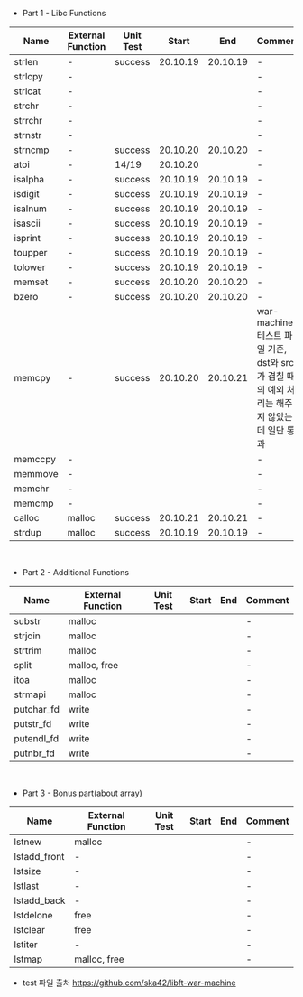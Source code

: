 -   Part 1 - Libc Functions

| Name    | External Function | Unit Test | Start    | End      | Comment                                                                                   |
| ------- | ----------------- | --------- | -------- | -------- | ----------------------------------------------------------------------------------------- |
| strlen  | -                 | success   | 20.10.19 | 20.10.19 | -                                                                                         |
| strlcpy | -                 |           |          |          | -                                                                                         |
| strlcat | -                 |           |          |          | -                                                                                         |
| strchr  | -                 |           |          |          | -                                                                                         |
| strrchr | -                 |           |          |          | -                                                                                         |
| strnstr | -                 |           |          |          | -                                                                                         |
| strncmp | -                 | success   | 20.10.20 | 20.10.20 | -                                                                                         |
| atoi    | -                 | 14/19     | 20.10.20 |          | -                                                                                         |
| isalpha | -                 | success   | 20.10.19 | 20.10.19 | -                                                                                         |
| isdigit | -                 | success   | 20.10.19 | 20.10.19 | -                                                                                         |
| isalnum | -                 | success   | 20.10.19 | 20.10.19 | -                                                                                         |
| isascii | -                 | success   | 20.10.19 | 20.10.19 | -                                                                                         |
| isprint | -                 | success   | 20.10.19 | 20.10.19 | -                                                                                         |
| toupper | -                 | success   | 20.10.19 | 20.10.19 | -                                                                                         |
| tolower | -                 | success   | 20.10.19 | 20.10.19 | -                                                                                         |
| memset  | -                 | success   | 20.10.20 | 20.10.20 | -                                                                                         |
| bzero   | -                 | success   | 20.10.20 | 20.10.20 | -                                                                                         |
| memcpy  | -                 | success   | 20.10.20 | 20.10.21 | war-machine 테스트 파일 기준, dst와 src가 겹칠 때의 예외 처리는 해주지 않았는데 일단 통과 |
| memccpy | -                 |           |          |          | -                                                                                         |
| memmove | -                 |           |          |          | -                                                                                         |
| memchr  | -                 |           |          |          | -                                                                                         |
| memcmp  | -                 |           |          |          | -                                                                                         |
| calloc  | malloc            | success   | 20.10.21 | 20.10.21 | -                                                                                         |
| strdup  | malloc            | success   | 20.10.19 | 20.10.19 | -                                                                                         |

<br>

-   Part 2 - Additional Functions

| Name       | External Function | Unit Test | Start | End | Comment |
| ---------- | ----------------- | --------- | ----- | --- | ------- |
| substr     | malloc            |           |       |     | -       |
| strjoin    | malloc            |           |       |     | -       |
| strtrim    | malloc            |           |       |     | -       |
| split      | malloc, free      |           |       |     | -       |
| itoa       | malloc            |           |       |     | -       |
| strmapi    | malloc            |           |       |     | -       |
| putchar_fd | write             |           |       |     | -       |
| putstr_fd  | write             |           |       |     | -       |
| putendl_fd | write             |           |       |     | -       |
| putnbr_fd  | write             |           |       |     | -       |

<br>

-   Part 3 - Bonus part(about array)

| Name         | External Function | Unit Test | Start | End | Comment |
| ------------ | ----------------- | --------- | ----- | --- | ------- |
| lstnew       | malloc            |           |       |     | -       |
| lstadd_front | -                 |           |       |     | -       |
| lstsize      | -                 |           |       |     | -       |
| lstlast      | -                 |           |       |     | -       |
| lstadd_back  | -                 |           |       |     | -       |
| lstdelone    | free              |           |       |     | -       |
| lstclear     | free              |           |       |     | -       |
| lstiter      | -                 |           |       |     | -       |
| lstmap       | malloc, free      |           |       |     | -       |

-   test 파일 출처
    https://github.com/ska42/libft-war-machine
